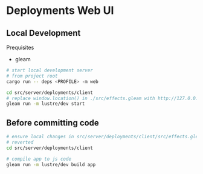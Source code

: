 # Deployments Web UI

Local Development
---

Prequisites

- gleam

```sh
# start local development server
# from project root
cargo run -- deps <PROFILE> -m web

cd src/server/deployments/client
# replace window.location() in ./src/effects.gleam with http://127.0.0.1:<PORT>
gleam run -m lustre/dev start
```

Before committing code
---

```sh
# ensure local changes in src/server/deployments/client/src/effects.gleam are
# reverted
cd src/server/deployments/client

# compile app to js code
gleam run -m lustre/dev build app
```
